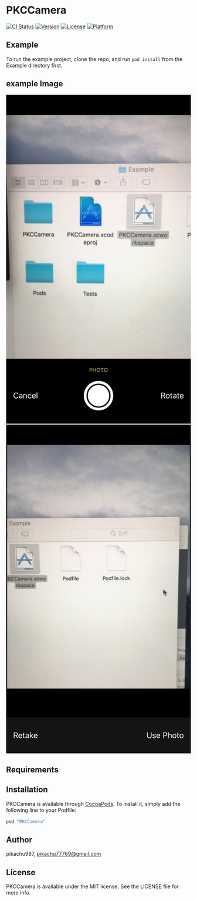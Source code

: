 # PKCCamera

[![CI Status](http://img.shields.io/travis/pikachu987/PKCCamera.svg?style=flat)](https://travis-ci.org/pikachu987/PKCCamera)
[![Version](https://img.shields.io/cocoapods/v/PKCCamera.svg?style=flat)](http://cocoapods.org/pods/PKCCamera)
[![License](https://img.shields.io/cocoapods/l/PKCCamera.svg?style=flat)](http://cocoapods.org/pods/PKCCamera)
[![Platform](https://img.shields.io/cocoapods/p/PKCCamera.svg?style=flat)](http://cocoapods.org/pods/PKCCamera)

## Example

To run the example project, clone the repo, and run `pod install` from the Example directory first.


## example Image

![image](./1.jpeg)
![image](./2.jpeg)

## Requirements

## Installation

PKCCamera is available through [CocoaPods](http://cocoapods.org). To install
it, simply add the following line to your Podfile:

```ruby
pod "PKCCamera"
```

## Author

pikachu987, pikachu77769@gmail.com

## License

PKCCamera is available under the MIT license. See the LICENSE file for more info.
